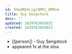 ```yaml
---
id: SHwdREXcjgc9RMj_QRMxm
title: Guy Sengstock
desc: ''
updated: 1639762693852
created: 1639762693852
---
```



- [[person]] - Guy Sengstock
- appeared 1x at the stoa
